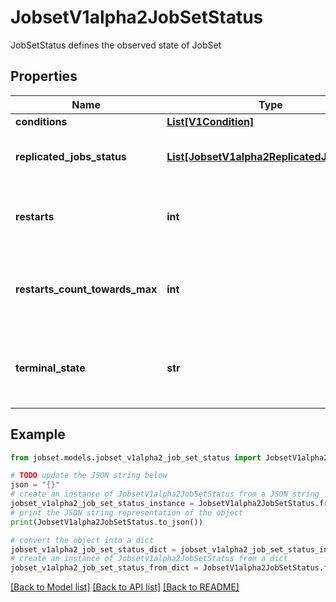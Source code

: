 # JobsetV1alpha2JobSetStatus

JobSetStatus defines the observed state of JobSet

## Properties

Name | Type | Description | Notes
------------ | ------------- | ------------- | -------------
**conditions** | [**List[V1Condition]**](V1Condition.md) |  | [optional] 
**replicated_jobs_status** | [**List[JobsetV1alpha2ReplicatedJobStatus]**](JobsetV1alpha2ReplicatedJobStatus.md) | ReplicatedJobsStatus track the number of JobsReady for each replicatedJob. | [optional] 
**restarts** | **int** | Restarts tracks the number of times the JobSet has restarted (i.e. recreated in case of RecreateAll policy). | [optional] 
**restarts_count_towards_max** | **int** | RestartsCountTowardsMax tracks the number of times the JobSet has restarted that counts towards the maximum allowed number of restarts. | [optional] 
**terminal_state** | **str** | TerminalState the state of the JobSet when it finishes execution. It can be either Complete or Failed. Otherwise, it is empty by default. | [optional] 

## Example

```python
from jobset.models.jobset_v1alpha2_job_set_status import JobsetV1alpha2JobSetStatus

# TODO update the JSON string below
json = "{}"
# create an instance of JobsetV1alpha2JobSetStatus from a JSON string
jobset_v1alpha2_job_set_status_instance = JobsetV1alpha2JobSetStatus.from_json(json)
# print the JSON string representation of the object
print(JobsetV1alpha2JobSetStatus.to_json())

# convert the object into a dict
jobset_v1alpha2_job_set_status_dict = jobset_v1alpha2_job_set_status_instance.to_dict()
# create an instance of JobsetV1alpha2JobSetStatus from a dict
jobset_v1alpha2_job_set_status_from_dict = JobsetV1alpha2JobSetStatus.from_dict(jobset_v1alpha2_job_set_status_dict)
```
[[Back to Model list]](../README.md#documentation-for-models) [[Back to API list]](../README.md#documentation-for-api-endpoints) [[Back to README]](../README.md)


